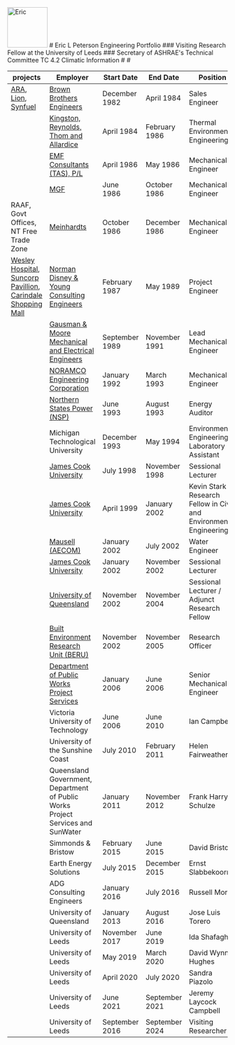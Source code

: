 <img width="92" alt="Eric" src="https://github.com/user-attachments/assets/5f89e734-5a71-46c1-a900-6892376699b2">
# Eric L Peterson Engineering Portfolio
### Visiting Research Fellow at the University of Leeds
### Secretary of ASHRAE's Technical Committee TC 4.2 Climatic Information
#
#

| projects | Employer | Start Date	| End Date | Position |
| -------- | -------- | ---------- | -------- | -------- |
| [ARA](BBE_ARA.md), [Lion](BBE_Lion.md), [Synfuel](BBE_Synfuel.md)| [Brown Brothers Engineers](BBE_.md) | December 1982 | April 1984	| Sales Engineer | 
|	| [Kingston, Reynolds, Thom and Allardice](KRTA.md)	| April 1984	| February 1986	| Thermal Environmental Engineering | 
|	| [EMF Consultants (TAS), P/L](EMF.md)	| April 1986	| May 1986 | Mechanical Engineer | 
|	| [MGF](MGF.md)	| June 1986	| October 1986 | Mechanical Engineer | 
|	RAAF, Govt Offices, NT Free Trade Zone| [Meinhardts](Meinhardts.md)	| October 1986	| December 1986	| Mechanical Engineer  | 
|	[Wesley Hospital](Wesley.md), [Suncorp Pavillion](Suncorp.md), [Carindale Shopping Mall](Carindale.md)| [Norman Disney & Young Consulting Engineers](NDY.md)	| February 1987	| May 1989	| Project Engineer	| 
|	| [Gausman & Moore Mechanical and Electrical Engineers](GM.md)	| September 1989	| November 1991	| Lead Mechanical Engineer	| 
|	| [NORAMCO Engineering Corporation](Noramco.md)	| January 1992	| March 1993	| Mechanical Engineer	| 
|	| [Northern States Power (NSP)](NSP.md)	| June 1993	| August 1993	| Energy Auditor | 
|	| Michigan Technological University	| December 1993	| May 1994	| Environmental Engineering Laboratory Assistant | 
|	| [James Cook University](JCU1.md)	| July 1998	| November 1998	| Sessional Lecturer 	| 
|	| [James Cook University](JCU2.md)	| April 1999	| January 2002	| Kevin Stark Research Fellow in Civil and Environmental Engineering	| 
|	| [Mausell (AECOM)](Maunsell.md)	| January 2002	| July 2002	| Water Engineer	| 
|	| [James Cook University](JCU3.md)	| January 2002	| November 2002	| Sessional Lecturer	| 
|	| [University of Queensland](UQ1.md)	| November 2002	| November 2004	| Sessional Lecturer / Adjunct Research Fellow	| 
|	| [Built Environment Research Unit (BERU)](BERU.md)	| November 2002	| November 2005	| Research Officer	| 
|	| [Department of Public Works Project Services](DPW1.md)	| January 2006	| June 2006	| Senior Mechanical Engineer 	| 
|	| Victoria University of Technology	| June 2006	| June 2010	| Ian Campbell	| 
|	| University of the Sunshine Coast	| July 2010	| February 2011	| Helen Fairweather	| 
|	| Queensland Government, Department of Public Works Project Services and SunWater| January 2011	| November 2012	| Frank Harry Schulze	| 
|	| Simmonds & Bristow	| February 2015	| June 2015	| David Bristow | 
|	| Earth Energy Solutions	| July 2015	| December 2015	| Ernst Slabbekoorn	| 
|	| ADG Consulting Engineers	| January 2016	| July 2016	| Russell Moran	| 
|	| University of Queensland	| January 2013	| August 2016	| Jose Luis Torero	| 
|	| University of Leeds	| November 2017	| June 2019	| Ida Shafagh	| 
|	| University of Leeds	| May 2019	| March 2020	| David Wynne Hughes	| 
|	| University of Leeds	| April 2020	| July 2020	| Sandra Piazolo	| 
|	| University of Leeds	| June 2021	| September 2021	| Jeremy Laycock Campbell	| 
|	| University of Leeds	| September 2016	| September 2024	| Visiting Researcher	| 
